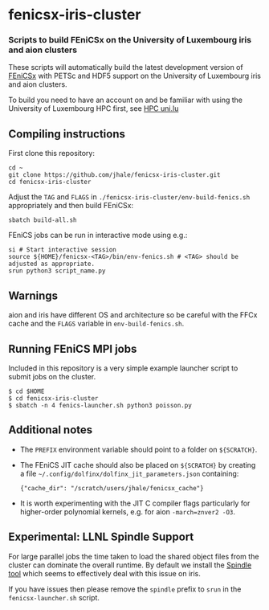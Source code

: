 # fenicsx-iris-cluster #
### Scripts to build FEniCSx on the University of Luxembourg iris and aion clusters ###

These scripts will automatically build the latest development version of
[FEniCSx](http://fenicsproject.org) with PETSc and HDF5 support on the
University of Luxembourg iris and aion clusters.
 
To build you need to have an account on and be familiar with using the
University of Luxembourg HPC first, see [HPC uni.lu](http://hpc.uni.lu)

## Compiling instructions ##

First clone this repository:
```
cd ~
git clone https://github.com/jhale/fenicsx-iris-cluster.git
cd fenicsx-iris-cluster
```

Adjust the `TAG` and `FLAGS` in `./fenicsx-iris-cluster/env-build-fenics.sh`
appropriately and then build FEniCSx:
```
sbatch build-all.sh
```

FEniCS jobs can be run in interactive mode using e.g.:
```
si # Start interactive session
source ${HOME}/fenicsx-<TAG>/bin/env-fenics.sh # <TAG> should be adjusted as appropriate.
srun python3 script_name.py
```

## Warnings ##

aion and iris have different OS and architecture so be careful with the FFCx
cache and the `FLAGS` variable in `env-build-fenics.sh`.

## Running FEniCS MPI jobs

Included in this repository is a very simple example launcher script to submit
jobs on the cluster.

```
$ cd $HOME
$ cd fenicsx-iris-cluster
$ sbatch -n 4 fenics-launcher.sh python3 poisson.py
```

## Additional notes

- The `PREFIX` environment variable should point to a folder on `${SCRATCH}`.
- The FEniCS JIT cache should also be placed on `${SCRATCH}` by creating a file
  `~/.config/dolfinx/dolfinx_jit_parameters.json` containing:
     
     ```
     {"cache_dir": "/scratch/users/jhale/fenicsx_cache"}     
     ```

- It is worth experimenting with the JIT C compiler flags particularly for
  higher-order polynomial kernels, e.g. for aion `-march=znver2 -O3`.

## Experimental: LLNL Spindle Support

For large parallel jobs the time taken to load the shared object files from the
cluster can dominate the overall runtime. By default we install the [Spindle
tool](https://github.com/hpc/Spindle/) which seems to effectively deal with
this issue on iris.

If you have issues then please remove the `spindle` prefix to `srun` in the
`fenicsx-launcher.sh` script.
